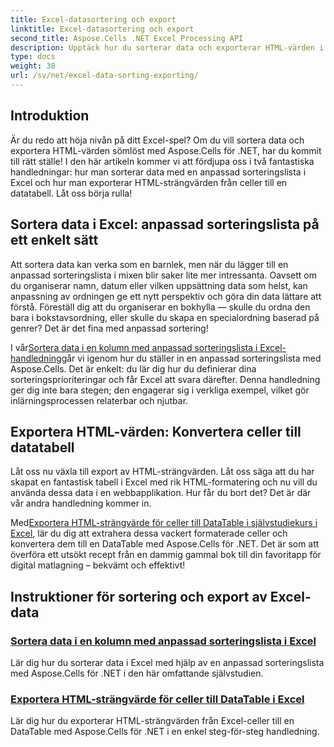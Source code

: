 ```yaml
---
title: Excel-datasortering och export
linktitle: Excel-datasortering och export
second_title: Aspose.Cells .NET Excel Processing API
description: Upptäck hur du sorterar data och exporterar HTML-värden i Excel med Aspose.Cells för .NET genom dessa enkla handledningar.
type: docs
weight: 38
url: /sv/net/excel-data-sorting-exporting/
---
```

## Introduktion

Är du redo att höja nivån på ditt Excel-spel? Om du vill sortera data och exportera HTML-värden sömlöst med Aspose.Cells för .NET, har du kommit till rätt ställe! I den här artikeln kommer vi att fördjupa oss i två fantastiska handledningar: hur man sorterar data med en anpassad sorteringslista i Excel och hur man exporterar HTML-strängvärden från celler till en datatabell. Låt oss börja rulla!

## Sortera data i Excel: anpassad sorteringslista på ett enkelt sätt

Att sortera data kan verka som en barnlek, men när du lägger till en anpassad sorteringslista i mixen blir saker lite mer intressanta. Oavsett om du organiserar namn, datum eller vilken uppsättning data som helst, kan anpassning av ordningen ge ett nytt perspektiv och göra din data lättare att förstå. Föreställ dig att du organiserar en bokhylla — skulle du ordna den bara i bokstavsordning, eller skulle du skapa en specialordning baserad på genrer? Det är det fina med anpassad sortering! 

 I vår[Sortera data i en kolumn med anpassad sorteringslista i Excel-handledning](./sort-data-in-a-column-with-custom-sort-list-in-excel/)går vi igenom hur du ställer in en anpassad sorteringslista med Aspose.Cells. Det är enkelt: du lär dig hur du definierar dina sorteringsprioriteringar och får Excel att svara därefter. Denna handledning ger dig inte bara stegen; den engagerar sig i verkliga exempel, vilket gör inlärningsprocessen relaterbar och njutbar.

## Exportera HTML-värden: Konvertera celler till datatabell

Låt oss nu växla till export av HTML-strängvärden. Låt oss säga att du har skapat en fantastisk tabell i Excel med rik HTML-formatering och nu vill du använda dessa data i en webbapplikation. Hur får du bort det? Det är där vår andra handledning kommer in. 

 Med[Exportera HTML-strängvärde för celler till DataTable i självstudiekurs i Excel](./export-html-string-value-of-cells-to-datatable-in-excel/), lär du dig att extrahera dessa vackert formaterade celler och konvertera dem till en DataTable med Aspose.Cells för .NET. Det är som att överföra ett utsökt recept från en dammig gammal bok till din favoritapp för digital matlagning – bekvämt och effektivt!

## Instruktioner för sortering och export av Excel-data
### [Sortera data i en kolumn med anpassad sorteringslista i Excel](./sort-data-in-a-column-with-custom-sort-list-in-excel/)
Lär dig hur du sorterar data i Excel med hjälp av en anpassad sorteringslista med Aspose.Cells för .NET i den här omfattande självstudien.
### [Exportera HTML-strängvärde för celler till DataTable i Excel](./export-html-string-value-of-cells-to-datatable-in-excel/)
Lär dig hur du exporterar HTML-strängvärden från Excel-celler till en DataTable med Aspose.Cells för .NET i en enkel steg-för-steg handledning.